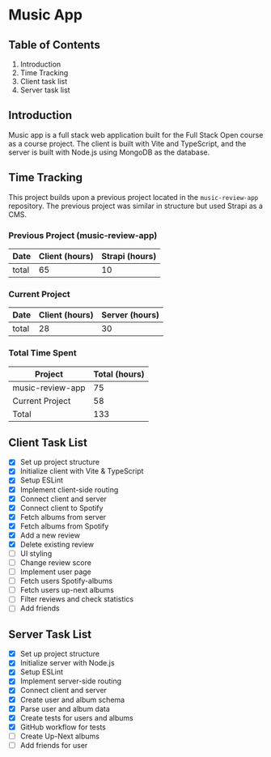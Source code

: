 # Music App

## Table of Contents
1. Introduction
2. Time Tracking
3. Client task list
4. Server task list

## Introduction
Music app is a full stack web application built for the Full Stack Open course as a course project. The client is built with Vite and TypeScript, and the server is built with Node.js using MongoDB as the database.

## Time Tracking
This project builds upon a previous project located in the `music-review-app` repository. The previous project was similar in structure but used Strapi as a CMS. 

### Previous Project (music-review-app)
| Date       | Client (hours) | Strapi (hours) |
|------------|----------------|----------------|
| total      | 65             | 10              |

### Current Project
| Date       | Client (hours) | Server (hours) |
|------------|----------------|----------------|
| total      | 28             | 30              |

### Total Time Spent
| Project    | Total (hours) |
|------------|----------------|
| music-review-app | 75             |
| Current Project  | 58              |
| Total           | 133             |

## Client Task List
- [x] Set up project structure
- [x] Initialize client with Vite & TypeScript
- [x] Setup ESLint 
- [x] Implement client-side routing
- [x] Connect client and server
- [x] Connect client to Spotify
- [x] Fetch albums from server
- [x] Fetch albums from Spotify
- [x] Add a new review
- [x] Delete existing review
- [ ] UI styling
- [ ] Change review score
- [ ] Implement user page
- [ ] Fetch users Spotify-albums
- [ ] Fetch users up-next albums
- [ ] Filter reviews and check statistics
- [ ] Add friends

## Server Task List
- [x] Set up project structure
- [x] Initialize server with Node.js
- [x] Setup ESLint
- [x] Implement server-side routing
- [x] Connect client and server
- [x] Create user and album schema
- [x] Parse user and album data
- [x] Create tests for users and albums
- [x] GitHub workflow for tests
- [ ] Create Up-Next albums
- [ ] Add friends for user
